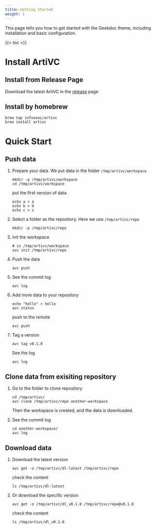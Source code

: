 ```yaml
---
title: Getting Started
weight: 1
---
```


This page tells you how to get started with the Geekdoc theme, including installation and basic configuration.

<!--more-->

{{< toc >}}


# Install ArtiVC

## Install from Release Page

Download the latest ArtiVC in the [release](https://github.com/InfuseAI/ArtiVC/releases) page

## Install by homebrew

```shell
brew tap infuseai/artivc 
brew install artivc
```

# Quick Start
## Push data
1. Prepare your data. We put data in the folder `/tmp/artivc/workspace`
   ```shell
   mkdir -p /tmp/artivc/workspace
   cd /tmp/artivc/workspace
   ```

   put the first version of data
   ```shell
   echo a > a
   echo b > b
   echo c > c
   ```

1. Select a folder as the repository. Here we use `/tmp/artivc/repo`
   ```shell
   mkdir -p /tmp/artivc/repo
   ```

1. Init the workspace

   ```shell
   # in /tmp/artivc/workspace
   avc init /tmp/artivc/repo
   ```

1. Push the data
   ```shell
   avc push
   ```

1. See the commit log
   ```shell
   avc log
   ```

1. Add more data to your repository

   ```shell
   echo "hello" > hello
   avc status
   ```

   push to the remote
   ```shell
   avc push
   ```

1. Tag a version

   ```shell
   avc tag v0.1.0
   ```

   See the log
   ```shell
   avc log
   ```

## Clone data from exisiting repository
1. Go to the folder to clone repository
   ```shell
   cd /tmp/artivc/
   avc clone /tmp/artivc/repo another-workspace   
   ```
   Then the workspace is created, and the data is downloaded.

1. See the commit log
   ```shell
   cd another-workspace/
   avc log
   ```

## Download data

1. Download the latest version
    ```shell
    avc get -o /tmp/artivc/dl-latest /tmp/artivc/repo
    ```
    
    check the content
    ```shell
    ls /tmp/artivc/dl-latest
    ```

1. Or download the specific version
    ```shell
    avc get -o /tmp/artivc/dl_v0.1.0 /tmp/artivc/repo@v0.1.0
    ```

    check the content
    ```shell
    ls /tmp/artivc/dl_v0.1.0
    ```
